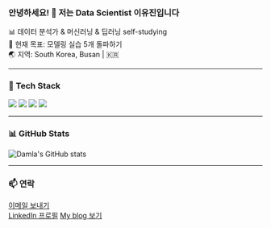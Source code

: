 ### 안녕하세요! 👋 저는 Data Scientist 이유진입니다

📊 데이터 분석가 & 머신러닝 & 딥러닝 self-studying  
🎯 현재 목표: 모델링 실습 5개 돌파하기  
🌏 지역: South Korea, Busan | 🇰🇷  

---

### 🔧 Tech Stack

<img src="https://img.shields.io/badge/Python-3776AB?style=flat&logo=python&logoColor=white"/>
<img src="https://img.shields.io/badge/Jupyter-F37626?style=flat&logo=jupyter&logoColor=white"/>
<img src="https://img.shields.io/badge/GitHub-181717?style=flat&logo=github&logoColor=white"/>
<img src="https://img.shields.io/badge/SQL-4479A1?style=flat&logo=postgresql&logoColor=white"/>

---

### 📊 GitHub Stats
![Damla's GitHub stats](https://github-readme-stats.vercel.app/api?username=damlaLEE&show_icons=true&theme=dark)

---

### 📫 연락
[이메일 보내기](mailto:ds5ego03@gmail.com)  
[LinkedIn 프로필](https://www.linkedin.com/in/yujin-lee-75033a195/)
[My blog 보기](https://dataanalysis-yujin-lee.tistory.com/)

